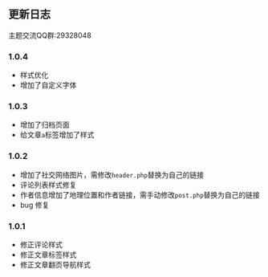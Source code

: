 ## 更新日志

主题交流QQ群:29328048

### 1.0.4
+ 样式优化
+ 增加了自定义字体

### 1.0.3

+ 增加了归档页面
+ 给文章`a`标签增加了样式


### 1.0.2
+ 增加了社交网络图片，需修改`header.php`替换为自己的链接
+ 评论列表样式修复
+ 作者信息增加了地理位置和作者链接，需手动修改`post.php`替换为自己的链接
+ bug 修复

### 1.0.1

+ 修正评论样式
+ 修正文章标签样式
+ 修正文章翻页导航样式

